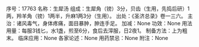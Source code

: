 序号：17763
名称：生犀汤
组成：生犀角（镑）3分，贝齿（生用，先捣后研）1两，羚羊角（镑）1两半，升麻1两3分（生用）。
出处：《圣济总录》卷一三六。
主治：诸风毒气，身体疼痛，面目暴肿，肿连手足。
加减：None
功效：None
用法用量：每服3钱匕，水1盏，煎至6分，食后去滓服，日2夜1。
制备方法：上为粗末。
临床应用：None
各家论述：None
用药禁忌：None
附注：None
